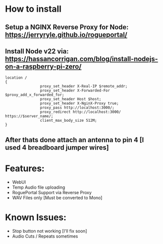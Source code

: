 # How to install
## Setup a NGINX Reverse Proxy for Node: https://jerryryle.github.io/rogueportal/
## Install Node v22 via: https://hassancorrigan.com/blog/install-nodejs-on-a-raspberry-pi-zero/
```
location /  
{ 
                proxy_set_header X-Real-IP $remote_addr; 
                proxy_set_header X-Forwarded-For $proxy_add_x_forwarded_for; 
                proxy_set_header Host $host; 
                proxy_set_header X-NginX-Proxy true; 
                proxy_pass http://localhost:3000/; 
                proxy_redirect http://localhost:3000/ https://$server_name/;
                client_max_body_size 512M;
} 
```
## After thats done attach an antenna to pin 4 [I used 4 breadboard jumper wires]
# Features:
- WebUI
- Temp Audio file uploading
- RoguePortal Support via Reverse Proxy
- WAV Files only [Must be converted to Mono]

# Known Issues:
- Stop button not working [I'll fix soon]
- Audio Cuts / Repeats sometimes
